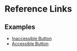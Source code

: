 # Reference Links

## Examples
- [Inaccessible Button](https://codepen.io/anuradha15/pen/qBOpmWE)
- [Accessible Button](https://codepen.io/anuradha15/pen/xxwpdxx)
